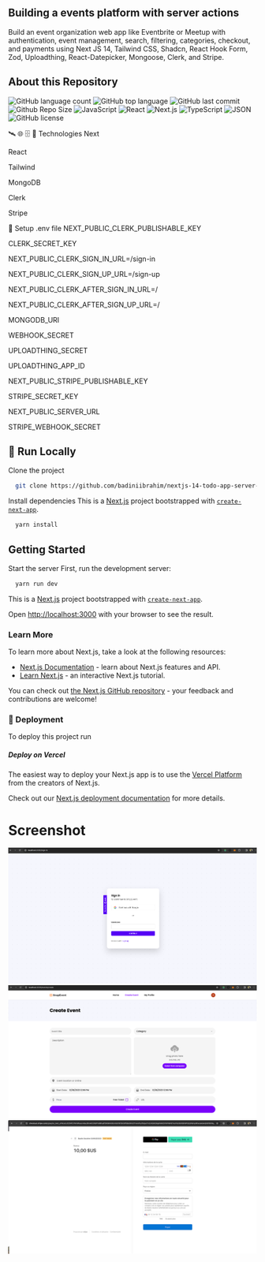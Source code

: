 ## Building a events platform with server actions

Build an event organization web app like Eventbrite or Meetup with authentication, event management, search, filtering, categories, checkout, and payments using Next JS 14, Tailwind CSS, Shadcn, React Hook Form, Zod, Uploadthing, React-Datepicker, Mongoose, Clerk, and Stripe.

## About this Repository

![GitHub language count](https://img.shields.io/github/languages/count/badiniibrahim/nextjs-14-todo-app-server-action-with-prisma)
![GitHub top language](https://img.shields.io/github/languages/top/badiniibrahim/nextjs-14-todo-app-server-action-with-prisma)
![GitHub last commit](https://img.shields.io/github/last-commit/badiniibrahim/nextjs-14-todo-app-server-action-with-prisma)
![Github Repo Size](https://img.shields.io/github/repo-size/badiniibrahim/nextjs-14-todo-app-server-action-with-prisma)
<img src="https://img.shields.io/badge/JavaScript-F7DF1E.svg?style&logo=JavaScript&logoColor=black" alt="JavaScript" />
<img src="https://img.shields.io/badge/React-61DAFB.svg?style&logo=React&logoColor=black" alt="React" />
<img src="https://img.shields.io/badge/next.js-000000?style=for-the-badge&logo=nextdotjs&logoColor=white" alt="Next.js"/>
<img src="https://img.shields.io/badge/TypeScript-3178C6.svg?style&logo=TypeScript&logoColor=white" alt="TypeScript" />
<img src="https://img.shields.io/badge/JSON-000000.svg?style&logo=JSON&logoColor=white" alt="JSON" />
<img src="https://img.shields.io/github/license/Yuberley/ChatGPT-App-React-Native-TypeScript?style&color=5D6D7E" alt="GitHub license" />

🛰️ 🌐 🗄 📡 Technologies
Next

React

Tailwind

MongoDB

Clerk

Stripe

🔐 Setup .env file
NEXT_PUBLIC_CLERK_PUBLISHABLE_KEY

CLERK_SECRET_KEY

NEXT_PUBLIC_CLERK_SIGN_IN_URL=/sign-in

NEXT_PUBLIC_CLERK_SIGN_UP_URL=/sign-up

NEXT_PUBLIC_CLERK_AFTER_SIGN_IN_URL=/

NEXT_PUBLIC_CLERK_AFTER_SIGN_UP_URL=/

MONGODB_URI

WEBHOOK_SECRET

UPLOADTHING_SECRET

UPLOADTHING_APP_ID

NEXT_PUBLIC_STRIPE_PUBLISHABLE_KEY

STRIPE_SECRET_KEY

NEXT_PUBLIC_SERVER_URL

STRIPE_WEBHOOK_SECRET

## :running: Run Locally

Clone the project

```bash
  git clone https://github.com/badiniibrahim/nextjs-14-todo-app-server-action-with-prisma.git
```

Install dependencies
This is a [Next.js](https://nextjs.org/) project bootstrapped with [`create-next-app`](https://github.com/vercel/next.js/tree/canary/packages/create-next-app).

```bash
  yarn install
```

## Getting Started

Start the server
First, run the development server:

```bash
  yarn run dev
```

This is a [Next.js](https://nextjs.org/) project bootstrapped with [`create-next-app`](https://github.com/vercel/next.js/tree/canary/packages/create-next-app).

Open [http://localhost:3000](http://localhost:3000) with your browser to see the result.

### Learn More

To learn more about Next.js, take a look at the following resources:

- [Next.js Documentation](https://nextjs.org/docs) - learn about Next.js features and API.
- [Learn Next.js](https://nextjs.org/learn) - an interactive Next.js tutorial.

You can check out [the Next.js GitHub repository](https://github.com/vercel/next.js/) - your feedback and contributions are welcome!

<!-- Deployment -->

### :triangular_flag_on_post: Deployment

To deploy this project run

##### Deploy on Vercel

The easiest way to deploy your Next.js app is to use the [Vercel Platform](https://vercel.com/new?utm_medium=default-template&filter=next.js&utm_source=create-next-app&utm_campaign=create-next-app-readme) from the creators of Next.js.

Check out our [Next.js deployment documentation](https://nextjs.org/docs/deployment) for more details.

# Screenshot

![alt text](1.png)
![alt text](2.png)
![alt text](3.png)
